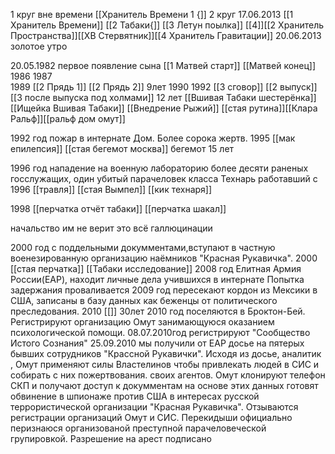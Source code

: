 1 круг вне времени  [[Хранитель Времени 1 {]]
2 круг 17.06.2013 [[1 Хранитель Времени]] [[2 Табаки{]] [[3 Летун поылка]] [[4]][[2 Хранитель Пространства]][[ХВ Стервятник]][[4 Хранитель Гравитации]]
20.06.2013 золотое утро

20.05.1982 первое появление сына
 [[1 Матвей старт]] [[Матвей конец]]
1986
1987  
1989  [[2 Прядь 1]] [[2 Прядь 2]] 9лет
1990 
1992 [[3 сговор]] [[2 выпуск]] [[3 после выпуска  под холмами]] 12 лет
[[Вшивая Табаки шестерёнка]] [[Ищейка Вшивая Табаки]]
[[Внедрение Рыжий]] [[стая рутина]][[Клара Ральф]][[ральф дом омут]]

1992 год пожар в интернате Дом. Более сорока жертв.
1995  [[мак епилепсия]] [[стая бегемот москва]] бегемот 15 лет

1996 год нападение на военную лабораторию более десяти раненых госслужащих, один убитый парачеловек класса Технарь работавший с 
1996 [[травля]] [[стая Вымпел]] [[кик технаря]]

1998 [[перчатка отчёт табаки]] [[перчатка шакал]]

начальство им не верит это всё галлюцинации

2000 год с поддельными докумментами,вступают в частную военезированную организацию наёмников "Красная Рукавичка".
2000 [[стая перчатка]] [[Табаки исследование]]
2008 год Елитная Армия России(ЕАР), находит личные дела учившихся в интернате  Попытка задержания проваливается
2009 год  пересекают кордон из Мексики в США, записаны в базу данных как беженцы от политического преследования. 
2010 [[]] 30лет
2010 год  поселяются в Броктон-Бей. Регистрируют организацию Омут занимающуюся оказанием психологической помощи.
08.07.2010год регистрируют "Сообщество Истого Сознания"
25.09.2010 мы получили от ЕАР досье на пятерых бывших сотрудников "Крассной Рукавички". Исходя из досье, аналитик , Омут применяют силы Властелинов чтобы привлекать людей в СИС и собирать с них пожертвования. своих агентов. Омут клонируют телефон СКП и получают доступ к докумментам на основе этих данных готовят обвинение в шпионаже против США в интересах русской террористической организации "Красная Рукавичка". Отзываются регистрации организаций Омут и СИС. Перекидыши официально перизнаюся организованой преступной парачеловеческой групировкой. Разрешение на арест подписано